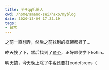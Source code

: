```yaml
---
title: 关于qq机器人
cwd: /home/amano-sei/hexo/myblog
date: 2020-12-04 17:22:19
tags:
- 日常
---
```


之前一直想弄，然后之前找到的框架都挂了...

昨天搜了下，然后找到了[这个](https://github.com/mamoe/mirai-console)，正好顺便学下kotlin。

明天搞，今天晚上除了牛客还要打codeforces（

